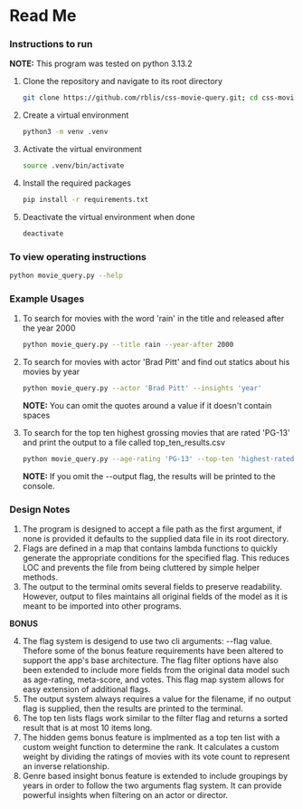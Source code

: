 # Read Me

### Instructions to run

**NOTE:** This program was tested on python 3.13.2

1. Clone the repository and navigate to its root directory
   ```bash
   git clone https://github.com/rblis/css-movie-query.git; cd css-movie-query;
   ```
2. Create a virtual environment
   ```bash
   python3 -m venv .venv
   ```
3. Activate the virtual environment
    ```bash
    source .venv/bin/activate
    ```
4. Install the required packages
   ```bash
   pip install -r requirements.txt
   ```
5. Deactivate the virtual environment when done
   ```bash
   deactivate
   ```


### To view operating instructions
   ```bash
   python movie_query.py --help
   ```
   
### Example Usages

1. To search for movies with the word 'rain' in the title and released after the year 2000

   ```bash
   python movie_query.py --title rain --year-after 2000
   ```
2. To search for movies with actor 'Brad Pitt' and find out statics about his movies by year

   ```bash
   python movie_query.py --actor 'Brad Pitt' --insights 'year'
   ```
   **NOTE:** You can omit the quotes around a value if it doesn't contain spaces


4. To search for the top ten highest grossing movies that are rated 'PG-13' and print the output to a file called top_ten_results.csv

   ```bash
   python movie_query.py --age-rating 'PG-13' --top-ten 'highest-rated' --output top_ten_results.csv
   ```
   **NOTE:** If you omit the --output flag, the results will be printed to the console.

### Design Notes

1. The program is designed to accept a file path as the first argument, if none is provided it defaults to the supplied data file in its root directory.
2. Flags are defined in a map that contains lambda functions to quickly generate the appropriate conditions for the specified flag. This reduces LOC and prevents the file from being cluttered by simple helper methods.
3. The output to the terminal omits several fields to preserve readability. However, output to files maintains all original fields of the model as it is meant to be imported into other programs.

**BONUS**

4. The flag system is desigend to use two cli arguments: --flag value. Thefore some of the bonus feature requirements have been altered to support the app's base architecture. The flag filter options have also been extended to include more fields from the original data model such as age-rating, meta-score, and votes. This flag map system allows for easy extension of additional flags.
5. The output system always requires a value for the filename, if no output flag is supplied, then the results are printed to the terminal.
6. The top ten lists flags work similar to the filter flag and returns a sorted result that is at most 10 items long.
7. The hidden gems bonus feature is implmented as a top ten list with a custom weight function to determine the rank. It calculates a custom weight by dividing the ratings of movies with its vote count to represent an inverse relationship.
8. Genre based insight bonus feature is extended to include groupings by years in order to follow the two arguments flag system. It can provide powerful insights when filtering on an actor or director. 